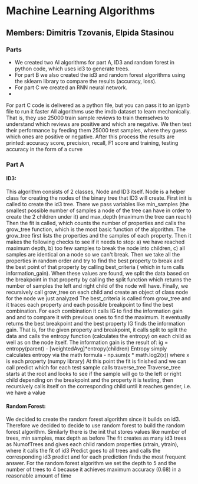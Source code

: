 # Machine Learning Algorithms


## Members: Dimitris Tzovanis, Elpida Stasinou


### Parts
- We created two AI algorithms for part A, ID3 and random forest in python code, which uses id3 to generate trees.
- For part B we also created the id3 and random forest algorithms using the sklearn library to compare the results (accuracy, loss).
- For part C we created an RNN neural network.
- 
For part C code is delivered as a python file, but you can pass it to an ipynb file to run it faster
All algorithms use the imdb dataset to learn mechanically. That is, they use 25000 train sample reviews 
to train themselves to understand which reviews are positive and which are negative. 
We then test their performance by feeding them 25000 test samples, where they guess which ones are positive or negative.
After this process the results are printed: accuracy score, precision, recall, 
F1 score and training, testing accuracy in the form of a curve

### Part A


#### ID3:
This algorithm consists of 2 classes, Node and ID3 itself. Node is a helper class for creating the nodes of the 
binary tree that ID3 will create.
First init is called to create the id3 tree. There we pass variables like min_samples 
(the smallest possible number of samples a node of the tree can have in order to create the 2 
children under it) and max_depth (maximum the tree can reach)
Then the fit is called, which counts the number of properties and calls the grow_tree function, 
which is the most basic function of the algorithm.
The grow_tree first lists the properties and the samples of each property. 
Then it makes the following checks to see if it needs to stop: a) we have reached maximum depth, 
b) too few samples to break the node into children, 
c) all samples are identical on a node so we can't break. 
Then we take all the properties in random order and try to find the best property to break and the best 
point of that property by calling best_criteria ( which in turn calls information_gain).
When these values are found, we split the data based on the breakpoint in that property by calling the 
split function which returns the number of samples the left and right child of the node will have.
Finally, we recursively call grow_tree on each child and create an object of class node for the node we just analyzed
The best_criteria is called from grow_tree and it traces each property and each possible breakpoint to find the best combination. 
For each combination it calls IG to find the information gain and and to 
compare it with previous ones to find the maximum. It eventually returns the best breakpoint and the best property
IG finds the information gain. That is, for the given property and breakpoint, it calls split to split the data and 
calls the entropy function (calculates the entropy) 
on each child as well as on the node itself. The information gain is the result of: ig = entropy(parent) - [weightedAvg]*entropy(children)
Entropy simply calculates entropy via the math formula - np.sum(x * math.log2(x)) where x is each property (numpy library)
At this point the fit is finished and we can call predict which for each test sample calls traverse_tree
Traverse_tree starts at the root and looks to see if the sample will go to the left or right child depending on the breakpoint 
and the property it is testing, then recursively calls itself on the corresponding child until it reaches gender, i.e. we have a value


#### Random Forest:
We decided to create the random forest algorithm since it builds on id3.
Therefore we decided to decide to use random forest to build the random forest algorithm.
Similarly there is the init that stores values like number of trees, min samples, max depth as before
The fit creates as many id3 trees as NumofTrees and gives each child random properties (xtrain, ytrain), where it calls the fit of id3
Predict goes to all trees and calls the corresponding id3 predict and for each prediction finds the most frequent answer.
For the random forest algorithm we set the depth to 5 and the number of trees to 4 because it achieves maximum accuracy (0.68) in a reasonable amount of time
